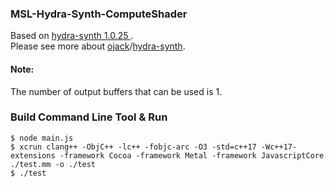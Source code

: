 ### MSL-Hydra-Synth-ComputeShader

Based on  [hydra-synth 1.0.25 ](https://github.com/ojack/hydra-synth/tree/7eb0dde5175e2a6ce417e9f16d7e88fe1d750133).    
Please see more about  [ojack](https://github.com/ojack)/[hydra-synth](https://github.com/ojack/hydra-synth).

#### Note:

The number of output buffers that can be used is 1.

### Build Command Line Tool & Run

```
$ node main.js
$ xcrun clang++ -ObjC++ -lc++ -fobjc-arc -O3 -std=c++17 -Wc++17-extensions -framework Cocoa -framework Metal -framework JavascriptCore ./test.mm -o ./test
$ ./test
```

